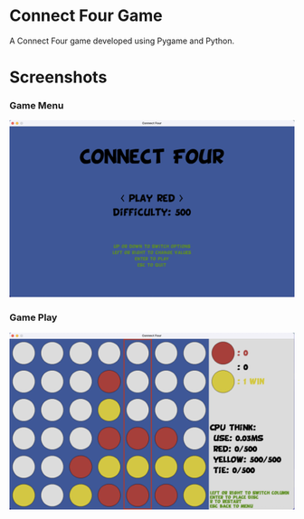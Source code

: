# Connect Four Game
A Connect Four game developed using Pygame and Python.

# Screenshots
### Game Menu
![Alt text](/doc/menu.png?raw=true "menu")

### Game Play
![Alt text](/doc/game.png?raw=true "game play")
